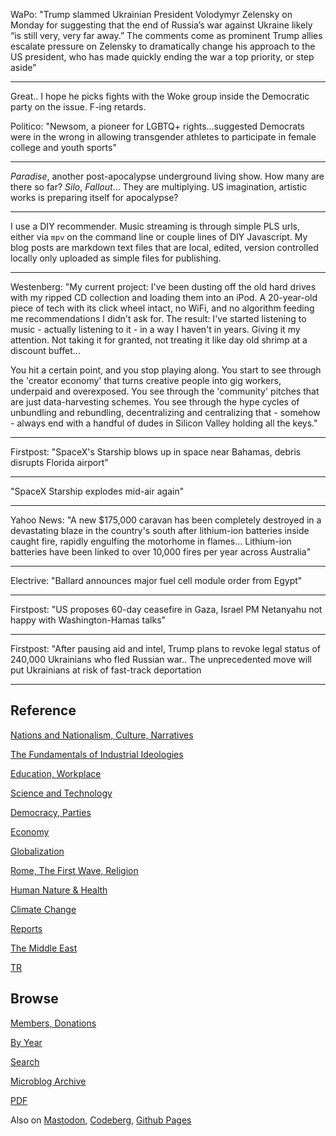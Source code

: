 
WaPo: "Trump slammed Ukrainian President Volodymyr Zelensky on Monday
for suggesting that the end of Russia’s war against Ukraine likely “is
still very, very far away.” The comments come as prominent Trump
allies escalate pressure on Zelensky to dramatically change his
approach to the US president, who has made quickly ending the war a
top priority, or step aside"

---

Great.. I hope he picks fights with the Woke group inside the
Democratic party on the issue. F-ing retards.

Politico: "Newsom, a pioneer for LGBTQ+ rights...suggested Democrats
were in the wrong in allowing transgender athletes to participate in
female college and youth sports"

---

*Paradise*, another post-apocalypse underground living show. How many
are there so far? *Silo*, *Fallout*... They are multiplying. US
imagination, artistic works is preparing itself for apocalypse?

---

I use a DIY recommender. Music streaming is through simple PLS urls,
either via `mpv` on the command line or couple lines of DIY
Javascript. My blog posts are markdown text files that are local,
edited, version controlled locally only uploaded as simple files for
publishing.

---

Westenberg: "My current project: I've been dusting off the old hard
drives with my ripped CD collection and loading them into an iPod. A
20-year-old piece of tech with its click wheel intact, no WiFi, and no
algorithm feeding me recommendations I didn't ask for. The result:
I've started listening to music - actually listening to it - in a way
I haven't in years. Giving it my attention. Not taking it for granted,
not treating it like day old shrimp at a discount buffet...

You hit a certain point, and you stop playing along. You start to see
through the 'creator economy' that turns creative people into gig
workers, underpaid and overexposed. You see through the 'community'
pitches that are just data-harvesting schemes. You see through the
hype cycles of unbundling and rebundling, decentralizing and
centralizing that - somehow - always end with a handful of dudes in
Silicon Valley holding all the keys."

---

Firstpost: "SpaceX's Starship blows up in space near Bahamas, debris
disrupts Florida airport"

---

"SpaceX Starship explodes mid-air again"

---

Yahoo News: "A new $175,000 caravan has been completely destroyed in a
devastating blaze in the country's south after lithium-ion batteries
inside caught fire, rapidly engulfing the motorhome in
flames... Lithium-ion batteries have been linked to over 10,000 fires
per year across Australia"

---

Electrive: "Ballard announces major fuel cell module order from Egypt"

---

Firstpost: "US proposes 60-day ceasefire in Gaza, Israel PM Netanyahu
not happy with Washington-Hamas talks"

---

Firstpost: "After pausing aid and intel, Trump plans to revoke legal
status of 240,000 Ukrainians who fled Russian war.. The unprecedented
move will put Ukrainians at risk of fast-track deportation

---

## Reference

[Nations and Nationalism, Culture, Narratives](0119/2013/02/nations-and-nationalism.html)

[The Fundamentals of Industrial Ideologies](0119/2011/04/fundamentals-of-industrial-ideologies.html)

[Education, Workplace](0119/2017/09/education-workplace.html)

[Science and Technology](0119/2018/09/science-technology.html)

[Democracy, Parties](0119/2016/11/democracy.html)

[Economy](2021/01/economy.html)

[Globalization](0119/2018/09/globalization.html)

[Rome, The First Wave, Religion](0119/2017/12/rome.html)

[Human Nature & Health](2020/07/human-nature.html)

[Climate Change](2022/01/climate.html)

[Reports](2021/01/reports.html)

[The Middle East](0119/2019/07/middleeast.html)

[TR](../tr/index.html)

## Browse

[Members, Donations](2022/08/members.html)

[By Year](years.html)

[Search](https://muratk5n.github.io/thirdwave/en/search.html)

[Microblog Archive](mbl/index.html)

[PDF](https://www.dropbox.com/scl/fi/8kl0sla1booo83zeb28dn/tw-all.pdf?rlkey=p9r319p8jbzak5du3dasju05y&st=28wknfsp&raw=1)

Also on 
[Mastodon](https://fosstodon.org/@muratk5n),
[Codeberg](https://muratk5n.codeberg.page/en/),
[Github Pages](https://muratk5n.github.io/thirdwave/en/)






